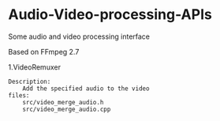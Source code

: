 # Audio-Video-processing-APIs
Some audio and video processing interface

Based on FFmpeg 2.7

1.VideoRemuxer

	Description:
		Add the specified audio to the video
	files:
		src/video_merge_audio.h
		src/video_merge_audio.cpp

